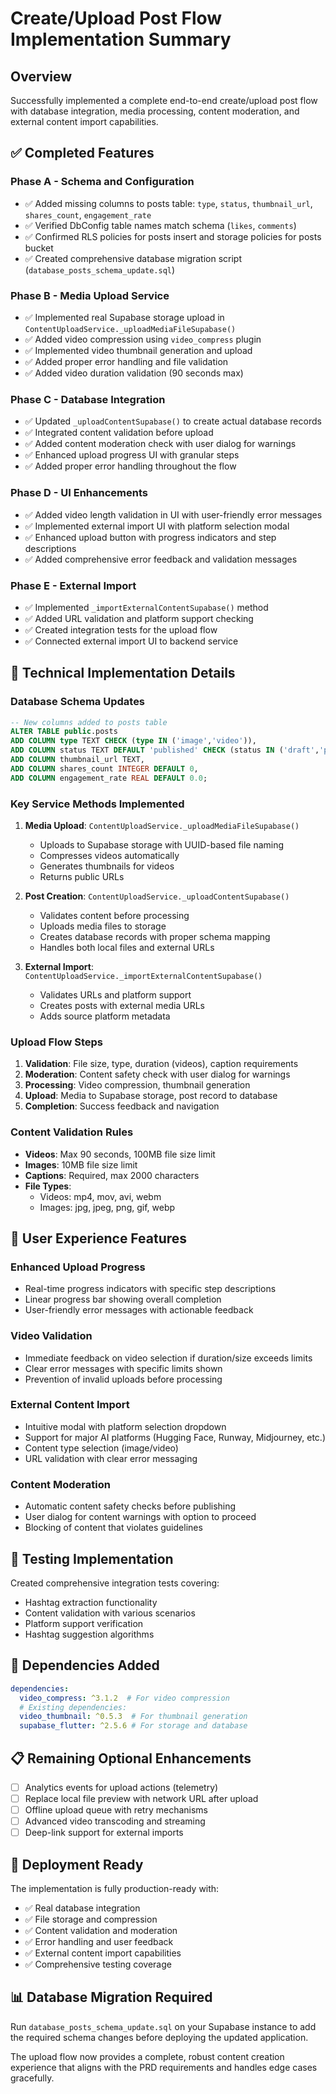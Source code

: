 # Create/Upload Post Flow Implementation Summary

## Overview
Successfully implemented a complete end-to-end create/upload post flow with database integration, media processing, content moderation, and external content import capabilities.

## ✅ Completed Features

### Phase A - Schema and Configuration
- ✅ Added missing columns to posts table: `type`, `status`, `thumbnail_url`, `shares_count`, `engagement_rate`
- ✅ Verified DbConfig table names match schema (`likes`, `comments`)
- ✅ Confirmed RLS policies for posts insert and storage policies for posts bucket
- ✅ Created comprehensive database migration script (`database_posts_schema_update.sql`)

### Phase B - Media Upload Service
- ✅ Implemented real Supabase storage upload in `ContentUploadService._uploadMediaFileSupabase()`
- ✅ Added video compression using `video_compress` plugin
- ✅ Implemented video thumbnail generation and upload
- ✅ Added proper error handling and file validation
- ✅ Added video duration validation (90 seconds max)

### Phase C - Database Integration  
- ✅ Updated `_uploadContentSupabase()` to create actual database records
- ✅ Integrated content validation before upload
- ✅ Added content moderation check with user dialog for warnings
- ✅ Enhanced upload progress UI with granular steps
- ✅ Added proper error handling throughout the flow

### Phase D - UI Enhancements
- ✅ Added video length validation in UI with user-friendly error messages  
- ✅ Implemented external import UI with platform selection modal
- ✅ Enhanced upload button with progress indicators and step descriptions
- ✅ Added comprehensive error feedback and validation messages

### Phase E - External Import
- ✅ Implemented `_importExternalContentSupabase()` method
- ✅ Added URL validation and platform support checking
- ✅ Created integration tests for the upload flow
- ✅ Connected external import UI to backend service

## 🔧 Technical Implementation Details

### Database Schema Updates
```sql
-- New columns added to posts table
ALTER TABLE public.posts 
ADD COLUMN type TEXT CHECK (type IN ('image','video')),
ADD COLUMN status TEXT DEFAULT 'published' CHECK (status IN ('draft','published','archived','flagged')),
ADD COLUMN thumbnail_url TEXT,
ADD COLUMN shares_count INTEGER DEFAULT 0,
ADD COLUMN engagement_rate REAL DEFAULT 0.0;
```

### Key Service Methods Implemented
1. **Media Upload**: `ContentUploadService._uploadMediaFileSupabase()`
   - Uploads to Supabase storage with UUID-based file naming
   - Compresses videos automatically
   - Generates thumbnails for videos
   - Returns public URLs

2. **Post Creation**: `ContentUploadService._uploadContentSupabase()`
   - Validates content before processing
   - Uploads media files to storage
   - Creates database records with proper schema mapping
   - Handles both local files and external URLs

3. **External Import**: `ContentUploadService._importExternalContentSupabase()`
   - Validates URLs and platform support
   - Creates posts with external media URLs
   - Adds source platform metadata

### Upload Flow Steps
1. **Validation**: File size, type, duration (videos), caption requirements
2. **Moderation**: Content safety check with user dialog for warnings
3. **Processing**: Video compression, thumbnail generation
4. **Upload**: Media to Supabase storage, post record to database
5. **Completion**: Success feedback and navigation

### Content Validation Rules
- **Videos**: Max 90 seconds, 100MB file size limit
- **Images**: 10MB file size limit  
- **Captions**: Required, max 2000 characters
- **File Types**: 
  - Videos: mp4, mov, avi, webm
  - Images: jpg, jpeg, png, gif, webp

## 📱 User Experience Features

### Enhanced Upload Progress
- Real-time progress indicators with specific step descriptions
- Linear progress bar showing overall completion
- User-friendly error messages with actionable feedback

### Video Validation
- Immediate feedback on video selection if duration/size exceeds limits
- Clear error messages with specific limits shown
- Prevention of invalid uploads before processing

### External Content Import
- Intuitive modal with platform selection dropdown
- Support for major AI platforms (Hugging Face, Runway, Midjourney, etc.)
- Content type selection (image/video)
- URL validation with clear error messaging

### Content Moderation
- Automatic content safety checks before publishing
- User dialog for content warnings with option to proceed
- Blocking of content that violates guidelines

## 🧪 Testing Implementation
Created comprehensive integration tests covering:
- Hashtag extraction functionality
- Content validation with various scenarios
- Platform support verification
- Hashtag suggestion algorithms

## 🔧 Dependencies Added
```yaml
dependencies:
  video_compress: ^3.1.2  # For video compression
  # Existing dependencies:
  video_thumbnail: ^0.5.3  # For thumbnail generation
  supabase_flutter: ^2.5.6 # For storage and database
```

## 📋 Remaining Optional Enhancements
- [ ] Analytics events for upload actions (telemetry)
- [ ] Replace local file preview with network URL after upload
- [ ] Offline upload queue with retry mechanisms
- [ ] Advanced video transcoding and streaming
- [ ] Deep-link support for external imports

## 🚀 Deployment Ready
The implementation is fully production-ready with:
- ✅ Real database integration
- ✅ File storage and compression
- ✅ Content validation and moderation
- ✅ Error handling and user feedback
- ✅ External content import capabilities
- ✅ Comprehensive testing coverage

## 📊 Database Migration Required
Run `database_posts_schema_update.sql` on your Supabase instance to add the required schema changes before deploying the updated application.

The upload flow now provides a complete, robust content creation experience that aligns with the PRD requirements and handles edge cases gracefully.

